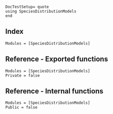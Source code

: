 ```@meta
DocTestSetup= quote
using SpeciesDistributionModels
end
```
## Index
```@index
Modules = [SpeciesDistributionModels]
```

## Reference - Exported functions
```@autodocs
Modules = [SpeciesDistributionModels]
Private = false
```

## Reference - Internal functions
```@autodocs
Modules = [SpeciesDistributionModels]
Public = false
```

